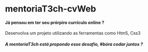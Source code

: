 # mentoriaT3ch-cvWeb

<h4> Já pensou em ter seu prórpiro currículo online ? </h4>

<p> Desenvolva um projeto utilizando as ferramentas como Htm5, Css3</p>

<h5>A mentoriaT3ch está propondo esse desafio, #bóra codar juntos ? </h5>






